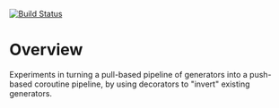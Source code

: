 [![Build Status](https://travis-ci.org/KholdStare/generators-to-coroutines.svg?branch=master)](https://travis-ci.org/KholdStare/generators-to-coroutines)

# Overview

Experiments in turning a pull-based pipeline of generators into a push-based
coroutine pipeline, by using decorators to "invert" existing generators.
